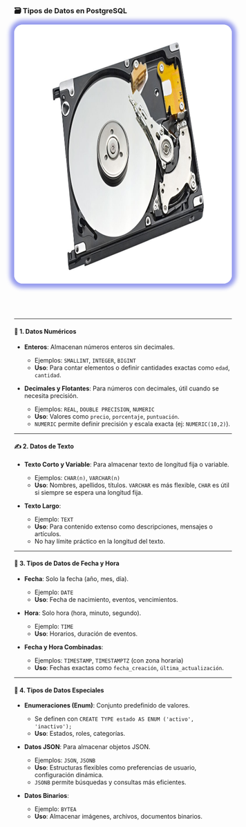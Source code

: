 ### 🗃️ Tipos de Datos en PostgreSQL

<img src="2_Tipos_de_Datos/d_2.jpg" alt="tabla 2" style="height: 600px; margin: 0 auto 4rem auto; background: transparent; box-shadow: 0 0 10px 10px rgb(150, 156, 238); border-radius: 20px;" class="demo-logo">

---

#### 🔢 1. Datos Numéricos

- **Enteros**: Almacenan números enteros sin decimales.  
    - Ejemplos: `SMALLINT`, `INTEGER`, `BIGINT`  
    - **Uso**: Para contar elementos o definir cantidades exactas como `edad`, `cantidad`.

- **Decimales y Flotantes**: Para números con decimales, útil cuando se necesita precisión.  
    - Ejemplos: `REAL`, `DOUBLE PRECISION`, `NUMERIC`  
    - **Uso**: Valores como `precio`, `porcentaje`, `puntuación`.  
    - `NUMERIC` permite definir precisión y escala exacta (ej: `NUMERIC(10,2)`).

---

#### ✍️ 2. Datos de Texto

- **Texto Corto y Variable**: Para almacenar texto de longitud fija o variable.  
    - Ejemplos: `CHAR(n)`, `VARCHAR(n)`  
    - **Uso**: Nombres, apellidos, títulos. `VARCHAR` es más flexible, `CHAR` es útil si siempre se espera una longitud fija.

- **Texto Largo**:  
    - Ejemplo: `TEXT`  
    - **Uso**: Para contenido extenso como descripciones, mensajes o artículos.  
    - No hay límite práctico en la longitud del texto.

---

#### 📅 3. Tipos de Datos de Fecha y Hora

- **Fecha**: Solo la fecha (año, mes, día).  
    - Ejemplo: `DATE`  
    - **Uso**: Fecha de nacimiento, eventos, vencimientos.

- **Hora**: Solo hora (hora, minuto, segundo).  
    - Ejemplo: `TIME`  
    - **Uso**: Horarios, duración de eventos.

- **Fecha y Hora Combinadas**:  
    - Ejemplos: `TIMESTAMP`, `TIMESTAMPTZ` (con zona horaria)  
    - **Uso**: Fechas exactas como `fecha_creación`, `última_actualización`.

---

#### 🧩 4. Tipos de Datos Especiales

- **Enumeraciones (Enum)**: Conjunto predefinido de valores.  
    - Se definen con `CREATE TYPE estado AS ENUM ('activo', 'inactivo');`  
    - **Uso**: Estados, roles, categorías.

- **Datos JSON**: Para almacenar objetos JSON.  
    - Ejemplos: `JSON`, `JSONB`  
    - **Uso**: Estructuras flexibles como preferencias de usuario, configuración dinámica.  
    - `JSONB` permite búsquedas y consultas más eficientes.

- **Datos Binarios**:  
    - Ejemplo: `BYTEA`  
    - **Uso**: Almacenar imágenes, archivos, documentos binarios.

